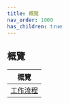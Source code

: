 ```yaml
---
title: 概覽
nav_order: 1000
has_children: true
---
```



## 概覽

| 概覽 |
| ----- |
| [工作流程](guide/workflow) |
